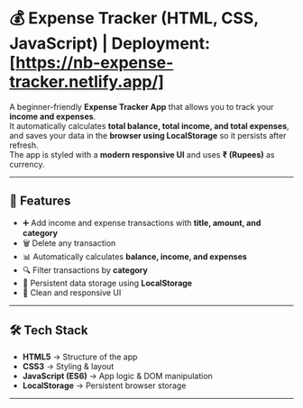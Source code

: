 # 💰 Expense Tracker (HTML, CSS, JavaScript) | Deployment: [https://nb-expense-tracker.netlify.app/]

A beginner-friendly **Expense Tracker App** that allows you to track your **income and expenses**.  
It automatically calculates **total balance, total income, and total expenses**, and saves your data in the **browser using LocalStorage** so it persists after refresh.  
The app is styled with a **modern responsive UI** and uses **₹ (Rupees)** as currency.  

---

## 🚀 Features
- ➕ Add income and expense transactions with **title, amount, and category**  
- 🗑️ Delete any transaction  
- 📊 Automatically calculates **balance, income, and expenses**  
- 🔍 Filter transactions by **category**  
- 💾 Persistent data storage using **LocalStorage**  
- 🎨 Clean and responsive UI  

---

## 🛠️ Tech Stack
- **HTML5** → Structure of the app  
- **CSS3** → Styling & layout  
- **JavaScript (ES6)** → App logic & DOM manipulation  
- **LocalStorage** → Persistent browser storage  

---
